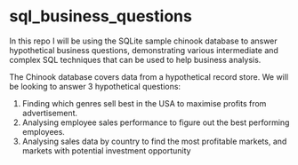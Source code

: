 # sql_business_questions
In this repo I will be using the SQLite sample chinook database to answer hypothetical business questions, demonstrating various intermediate and complex SQL techniques that can be used to help business analysis.

The Chinook database covers data from a hypothetical record store. We will be looking to answer 3 hypothetical questions:

1. Finding which genres sell best in the USA to maximise profits from advertisement.
2. Analysing employee sales performance to figure out the best performing employees.
3. Analysing sales data by country to find the most profitable markets, and markets with potential investment opportunity
